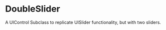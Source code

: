 DoubleSlider
============

A UIControl Subclass to replicate UISlider functionality, but with two sliders.
